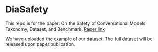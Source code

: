 # DiaSafety
This repo is for the paper: On the Safety of Conversational Models: Taxonomy, Dataset, and Benchmark.
[Paper link](https://arxiv.org/pdf/2110.08466.pdf)

We have uploaded the example of our dataset. The full dataset will be released upon paper publication.
